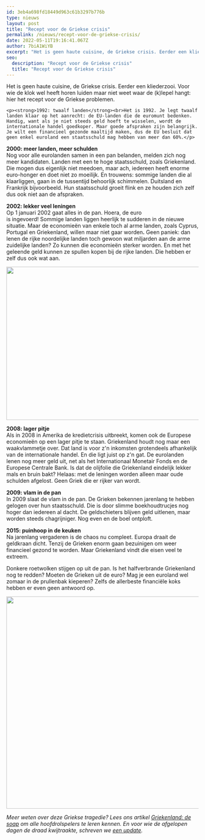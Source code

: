 ```yaml
---
id: 3eb4a698fd18449d963c61b3297b776b
type: nieuws
layout: post
title: "Recept voor de Griekse crisis"
permalink: /nieuws/recept-voor-de-griekse-crisis/
date: 2022-05-11T19:16:41.067Z
author: 7biA1WiYB
excerpt: "Het is geen haute cuisine, de Griekse crisis. Eerder een kliederzooi. Voor wie de klok wel heeft horen luiden maar niet weet waar de (k)lepel hangt: hier het recept voor de Griekse problemen.   "
seo:
  description: "Recept voor de Griekse crisis"
  title: "Recept voor de Griekse crisis"
---
```

Het is geen haute cuisine, de Griekse crisis. Eerder een kliederzooi. Voor wie de klok wel heeft horen luiden maar niet weet waar de (k)lepel hangt: hier het recept voor de Griekse problemen.   

    <p><strong>1992: twaalf landen</strong><br>Het is 1992. Je legt twaalf landen klaar op het aanrecht: de EU-landen die de euromunt bedenken. Handig, want als je niet steeds geld hoeft te wisselen, wordt de internationale handel goedkoper. Maar goede afspraken zijn belangrijk. Je wilt een financieel gezonde maaltijd maken, dus de EU besluit dat geen enkel euroland een staatsschuld mag hebben van meer dan 60%.</p>
<p><strong>2000: meer landen, meer schulden</strong><br>Nog voor alle eurolanden samen in een pan belanden, melden zich nog meer kandidaten. Landen met een te hoge staatsschuld, zoals Griekenland. Die mogen dus eigenlijk niet meedoen, maar ach, iedereen heeft enorme euro-honger en doet niet zo moeilijk. En trouwens: sommige landen die al klaarliggen, gaan in de tussentijd behoorlijk schimmelen. Duitsland en Frankrijk bijvoorbeeld. Hun staatsschuld groeit flink en ze houden zich zelf dus ook niet aan de afspraken.</p>
<p><strong>2002: lekker veel leningen</strong><br>Op 1 januari 2002 gaat alles in de pan. Hoera, de euro is ingevoerd! Sommige landen liggen heerlijk te sudderen in de nieuwe situatie. Maar de economieën van enkele toch al arme landen, zoals Cyprus, Portugal en Griekenland, willen maar niet gaar worden<strong>.</strong> Geen paniek: dan lenen de rijke noordelijke landen toch gewoon wat miljarden aan de arme zuidelijke landen? Zo kunnen die economieën sterker worden. En met het geleende geld kunnen ze spullen kopen bij de rijke landen. Die hebben er zelf dus ook wat aan.</p>
<p><div class="media media-element-container media-default"><div id="file-4679" class="file file-image file-image-jpeg">

        
  
  <div class="content">
    <img title="Foto: ANP" height="400" width="850" class="media-element file-default" src="https://7dagen.netlify.app/sites/default/files/pan.jpg" alt="">  </div>

  
</div>
</div>
<p><strong>2008: lager pitje</strong><br>Als in 2008 in Amerika de kredietcrisis uitbreekt, komen ook de Europese economieën op een lager pitje te staan. Griekenland houdt nog maar een waakvlammetje over. Dat land is voor z'n inkomsten grotendeels afhankelijk van de internationale handel. En die ligt juist op z'n gat. De eurolanden lenen nog meer geld uit, net als het Internationaal Monetair Fonds en de Europese Centrale Bank. Is dat de olijfolie die Griekenland eindelijk lekker mals en bruin bakt? Helaas: met de leningen worden alleen maar oude schulden afgelost. Geen Griek die er rijker van wordt.</p>
<p><strong>2009: vlam in de pan</strong><br>In 2009 slaat de vlam in de pan. De Grieken bekennen jarenlang te hebben gelogen over hun staatsschuld. Die is door slimme boekhoudtrucjes nog hoger dan iedereen al dacht. De geldschieters blijven geld uitlenen, maar worden steeds chagrijniger. Nog even en de boel ontploft. </p>
<p><strong>2015: puinhoop in de keuken</strong><br>Na jarenlang vergaderen is de chaos nu compleet. Europa draait de geldkraan dicht. Tenzij de Grieken enorm gaan bezuinigen om weer financieel gezond te worden. Maar Griekenland vindt die eisen veel te extreem. </p>
<p>Donkere roetwolken stijgen op uit de pan. Is het halfverbrande Griekenland nog te redden? Moeten de Grieken uit de euro? Mag je een euroland wel zomaar in de prullenbak kieperen? Zelfs de allerbeste financiële koks hebben er even geen antwoord op.</p>
<p><div class="media media-element-container media-default"><div id="file-4680" class="file file-image file-image-jpeg">

        
  
  <div class="content">
    <img title="Foto: ANP" height="2211" width="3390" style="height: 554px; width: 849px;" class="media-element file-default" src="https://7dagen.netlify.app/sites/default/files/ANP-1440615.jpg" alt="">  </div>

  
</div>
</div>
<p><em>Meer weten over deze Griekse tragedie? Lees ons artikel <a href="https://7dagen.netlify.app/griekenlandsoap">Griekenland: de soap</a> om alle hoofdrolspelers te leren kennen. En voor wie de afgelopen dagen de draad kwijtraakte, schreven we <a href="https://7dagen.netlify.app/nieuws/griekenland-een-update">een update</a>. </em></p>  
